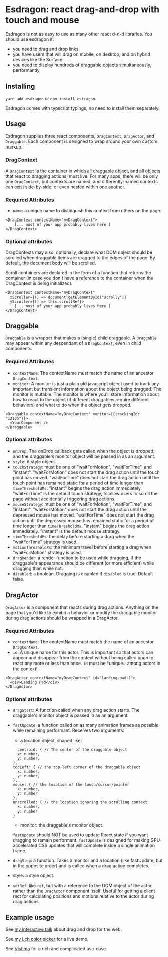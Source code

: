 # Esdragon: react drag-and-drop with touch and mouse

Esdragon is not as easy to use as many other react d-n-d libraries. You should use esdragon if:

* you need to drag and drop links
* you have users that will drag on mobile, on desktop, and on hybrid devices like the Surface.
* you need to display hundreds of draggable objects simultaneously, performantly.

## Installing

`yarn add esdragon` or `npm install estragon`.

Esdragon comes with typscript typings; no need to install them separately.

## Usage

Esdragon supplies three react components, `DragContext`, `DragActor`, and `Draggable`. Each component is designed to wrap around your own custom markup. 

### DragContext

A `DragContext` is the container in which all draggable object, and all objects that react to dragging actions, must live. For many apps, there will be only one `DragContext`, but contexts are named, and differently-named contexts can exist side-by-side, or even nested within one another.

### Required Attributes
* `name`: a unique name to distinguish this context from others on the page.

```
<DragContext contextName="myDragContext">
    [... most of your app probably lives here ]
</DragContext>
```

### Optional attributes
DragContexts may also, optionally, declare what DOM object should be scrolled when draggable items are dragged to the edges of the page. By default, the document body will be scrolled.

Scroll containers are declared in the form of a function that returns the container (in case you don't have a reference to the container when the DragContext is being initialized).

```
<DragContext contextName="myDragContext" 
  xScroller={() => document.getElementById("scrolly")} 
  yScroller={() => this.scrollRef}>
    [... most of your app probably lives here ]
</DragContext>
```

## Draggable

`Draggable` is a wrapper that makes a (single) child draggable. A `Draggable` may appear within any descendant of a `DragContext`, even in child components.

### Required Attributes
* `contextName`: The contextName must match the name of an ancestor `DragContext`.
* `monitor`: A monitor is just a plain old javascript object used to track any important but transient information about the object being dragged. The monitor is mutable. The monitor is where you'll store information about how to react to the object (if different draggables require different behaviors) and what to do when the object gets dropped.

```
<Draggable contextName="myDragContext" monitor={{trackingId: "12135"}}>
  <YourComponent />
</Draggable>
```

### Optional attributes
* `onDrop`: The onDrop callback gets called when the object is dropped; and the draggable's monitor object will be passed in as an argument.
* `style`: A style object.
* `touchStrategy`: must be one of "waitForMotion", "waitForTime", and "instant". "waitForMotion" does not start the drag action until the touch point has moved. "waitForTime" does not start the drag action until the touch point has remained static for a period of time longer than `timeThresholdMs`.  "instant" begins the drag action immediately. "waitForTime" is the default touch strategy, to allow users to scroll the page without accidentally triggering drag actions.
* `mouseStrategy`: must be one of "waitForMotion", "waitForTime", and "instant". "waitForMotion" does not start the drag action until the depressed mouse has moved. "waitForTime" does not start the drag action until the depressed mouse has remained static for a period of time longer than `timeThresholdMs`.  "instant" begins the drag action immediately. "instant" is the default mouse strategy.
* `timeThresholdMs`: the delay before starting a drag when the "waitForTime" strategy is used.
* `motionThresholdPx`: the minimum travel before starting a drag when "waitForMotion" strategy is used.
* `dragRender`: a render function to be used while dragging, if the draggable's appearance should be different (or more efficient) while dragging than while not.
* `disabled`: a boolean. Dragging is disabled if `disabled` is true. Default false.


## DragActor

`DragActor` is a component that reacts during drag actions. Anything on the page that you'd like to exhibit a behavior or modify the draggable monitor during drag actions should be wrapped in a DragActor.

### Required Attributes
* `contextName`: The contextName must match the name of an ancestor `DragContext`.
* `id`: A unique name for this actor. This is important so that actors can appear and disappear from the context without being called upon to react any more or less than once. `id` must be *unique~ among actors in the context!

```
<DragActor contextName="myDragContext" id="landing-pad-1">
  <div>Landing Pad</div>
</DragActor>
```

### Optional attributes
* `dragStart`: A function called when any drag action starts. The draggable's monitor object is passed in as an argument.
* `fastUpdate`: a function called on as many animation frames as possible while remaining performant. Receives two arguments: 
  *  a location object, shaped like:
    ```{
      centroid: { // The center of the draggable object
      x: number,
      y: number,
    },
    topLeft: { // the top-left corner of the draggable object
      x: number,
      y: number,
    },
    mouse: { // the location of the touch/cursor/pointer
      x: number,
      y: number
    },
    unscrolled: { // the location ignoring the scrolling context
      x: number,
      y: number
    }
    ```
  * monitor: the draggable's monitor object.

  `fastUpdate` should NOT be used to update React state if you want dragging to remain performant. `fastUpdate` is designed for making GPU-accelerated CSS updates that will complete inside a single animation frame.
* `dragStop`: a function. Takes a monitor and a location (like fastUpdate, but in the opposite order) and is called when a drag action completes.
* style: a style object.
* `setRef`: like `ref`, but with a reference to the DOM object of the actor, rather than the `DragActor` component itself. Useful for getting a client rect for calculating positions and motions relative to the actor during drag actions.

## Example usage

See [my interactive talk](https://github.com/diiq/drag-and-drop-talk) about drag and drop for the web.

See [my Lch color picker](https://palette.sambleckley.com) for a live demo.

See [Vistimo](https://www.vistimo.com) for a rich and complicated use-case.
